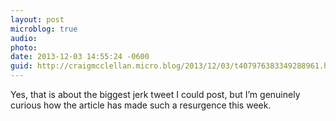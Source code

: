 ```yaml
---
layout: post
microblog: true
audio: 
photo: 
date: 2013-12-03 14:55:24 -0600
guid: http://craigmcclellan.micro.blog/2013/12/03/t407976383349288961.html
---
```

Yes, that is about the biggest jerk tweet I could post, but I’m genuinely curious how the article has made such a resurgence this week.
